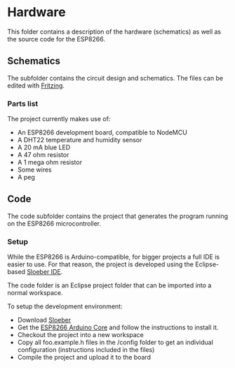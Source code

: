 # Hardware

This folder contains a description of the hardware (schematics) as well as the source code
for the ESP8266.

## Schematics

The subfolder contains the circuit design and schematics. The files can be edited with
[Fritzing](http://fritzing.org/home/).

### Parts list

The project currently makes use of:

- An ESP8266 development board, compatible to NodeMCU
- A DHT22 temperature and humidity sensor
- A 20 mA blue LED
- A 47 ohm resistor
- A 1 mega ohm resistor
- Some wires
- A peg

## Code

The code subfolder contains the project that generates the program running on the ESP8266
microcontroller.

### Setup

While the ESP8266 is Arduino-compatible, for bigger projects a full IDE is easier to use.
For that reason, the project is developed using the Eclipse-based [Sloeber IDE](http://eclipse.baeyens.it/).

The code folder is an Eclipse project folder that can be imported into a normal workspace.

To setup the development environment:

- Download [Sloeber](http://eclipse.baeyens.it/)
- Get the [ESP8266 Arduino Core](https://github.com/esp8266/Arduino) and follow the instructions to install it.
- Checkout the project into a new workspace
- Copy all foo.example.h files in the /config folder to get an individual configuration (instructions included in the files)
- Compile the project and upload it to the board

